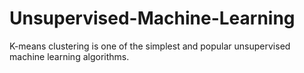 # Unsupervised-Machine-Learning
K-means clustering is one of the simplest and popular unsupervised machine learning algorithms.
